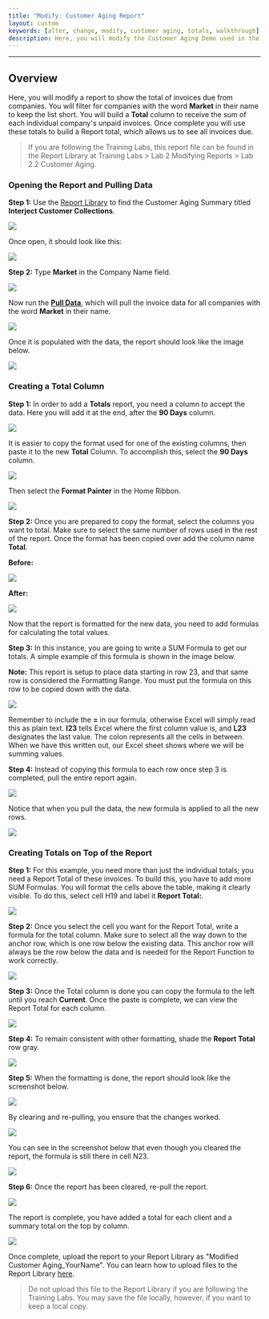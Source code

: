 ```yaml
---
title: "Modify: Customer Aging Report"
layout: custom
keywords: [alter, change, modify, customer aging, totals, walkthrough]
description: Here, you will modify the Customer Aging Demo used in the Customer Aging Walkthrough to show the total of invoices due from companies.
---
```

* * *

##  Overview

Here, you will modify a report to show the total of invoices due from companies. You will filter for companies with the word **Market** in their name to keep the list short. You will build a **Total** column to receive the sum of each individual company's unpaid invoices. Once complete you will use these totals to build a Report total, which allows us to see all invoices  due.

<blockquote class=lab_info>
  If you are following the Training Labs, this report file can be found in the Report Library at Training Labs > Lab 2 Modifying Reports > Lab 2.2 Customer Aging.
</blockquote>

###  Opening the Report and Pulling Data

**Step 1:** Use the [Report Library](/wAbout/Report-Library-Basics.html) to find the Customer Aging Summary titled **Interject Customer Collections**.

![](/images/L-Modify-CustAging/01.png)
<br>

Once open, it should look like this:

![](/images/L-Modify-CustAging/02.png)
<br>

**Step 2:** Type **Market** in the Company Name field.

![](/images/L-Modify-CustAging/03.png)
<br>

Now run the [**Pull Data**](/wGetStarted/INTERJECT-Ribbon-Menu-Items.html), which will pull the invoice data for all companies with the word **Market** in their name.

![](/images/L-Modify-CustAging/04.png)
<br>

Once it is populated with the data, the report should look like the image below.

![](/images/L-Modify-CustAging/05.png)
<br>

###  Creating a Total Column

**Step 1:** In order to add a **Totals** report, you need a column to accept the data. Here you will add it at the end, after the **90 Days** column.

![](/images/L-Modify-CustAging/06.png)
<br>

It is easier to copy the format used for one of the existing columns, then paste it to the new **Total** Column. To accomplish this, select the **90 Days** column.

![](/images/L-Modify-CustAging/07.png)
<br>

Then select the **Format Painter** in the Home Ribbon.

![](/images/L-Modify-CustAging/08.png)
<br>

**Step 2:** Once you are prepared to copy the format, select the columns you want to total. Make sure to select the same number of rows used in the rest of the report. Once the format has been copied over add the column name **Total**.

**Before:**

![](/images/L-Modify-CustAging/09.png)
<br>

**After:**

![](/images/L-Modify-CustAging/10.png)
<br>

Now that the report is formatted for the new data, you need to add formulas for calculating the total values.

**Step 3:** In this instance, you are going to write a SUM Formula to get our totals. A simple example of this formula is shown in the image below.

**Note:** This report is setup to place data starting in row 23, and that same row is considered the Formatting Range. You must put the formula on this row to be copied down with the data.

![](/images/L-Modify-CustAging/11.png)
<br>

Remember to include the **=** in our formula, otherwise Excel will simply read this as plain text. **I23** tells Excel where the first column value is, and **L23** designates the last value. The colon represents all the cells in between. When we have this written out, our Excel sheet shows where we will be summing values.

**Step 4:** Instead of copying this formula to each row once step 3 is completed, pull the entire report again.

![](/images/L-Modify-CustAging/12.png)
<br>

Notice that when you pull the data, the new formula is applied to all the new rows.

![](/images/L-Modify-CustAging/13.png)
<br>

###  Creating Totals on Top of the Report

**Step 1:** For this example, you need more than just the individual totals; you need a Report Total of these invoices. To build this, you have to add more SUM Formulas. You will format the cells above the table, making it clearly visible. To do this, select cell H19 and label it **Report Total:**.

![](/images/L-Modify-CustAging/14.png)
<br>

**Step 2:** Once you select the cell you want for the Report Total, write a formula for the total column. Make sure to select all the way down to the anchor row, which is one row below the existing data. This anchor row will always be the row below the data and is needed for the Report Function to work correctly.

![](/images/L-Modify-CustAging/15.png)
<br>

**Step 3:** Once the Total column is done you can copy the formula to the left until you reach **Current**. Once the paste is complete, we can view the Report Total for each column.

![](/images/L-Modify-CustAging/16.gif)
<br>

**Step 4:** To remain consistent with other formatting, shade the **Report Total** row gray.

![](/images/L-Modify-CustAging/17.png)
<br>

**Step 5:** When the formatting is done, the report should look like the screenshot below.

![](/images/L-Modify-CustAging/18.png)
<br>

By clearing and re-pulling, you ensure that the changes worked.

![](/images/L-Modify-CustAging/19.png)
<br>

You can see in the screenshot below that even though you cleared the report, the formula is still there in cell N23.

![](/images/L-Modify-CustAging/20.png)
<br>

**Step 6:** Once the report has been cleared, re-pull the report.

![](/images/L-Modify-CustAging/21.png)
<br>

The report is complete, you have added a total for each client and a summary total on the top by column.

![](/images/L-Modify-CustAging/22.png)
<br>

Once complete, upload the report to your Report Library as "Modified Customer Aging_YourName". You can learn how to upload files to the Report Library [here](/wAbout/ReportLibraryLinks.html).

<blockquote class=lab_info>
  Do not upload this file to the Report Library if you are following the Training Labs. You may save the file locally, however, if you want to keep a local copy.
</blockquote>
